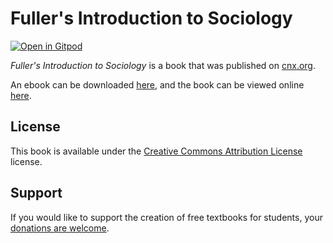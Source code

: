 # Fuller's Introduction to Sociology

[![Open in Gitpod](https://gitpod.io/button/open-in-gitpod.svg)](https://gitpod.io/from-referrer/)

_Fuller's Introduction to Sociology_ is a book that was published on [cnx.org](https://cnx.org/).

An ebook can be downloaded [here](https://github.com/cnx-user-books/cnxbook-fuller-s-introduction-to-sociology/releases/latest), and the book can be viewed online [here](https://github.com/cnx-user-books/cnxbook-fuller-s-introduction-to-sociology/releases/latest).

## License
This book is available under the [Creative Commons Attribution License](./LICENSE) license.

## Support
If you would like to support the creation of free textbooks for students, your [donations are welcome](https://riceconnect.rice.edu/donation/support-openstax-banner).
